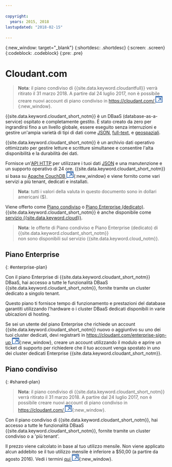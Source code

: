 ```yaml
---

copyright:
  years: 2015, 2018
lastupdated: "2018-02-15"

---
```


{:new_window: target="_blank"}
{:shortdesc: .shortdesc}
{:screen: .screen}
{:codeblock: .codeblock}
{:pre: .pre}

<!-- Acrolinx: 2017-03-16 -->

# Cloudant.com

> **Nota**: il piano condiviso di {{site.data.keyword.cloudantfull}} verrà ritirato il 31 marzo 2018. 
A partire dal 24 luglio 2017, non è possibile creare nuovi account di piano condiviso in [https://cloudant.com/ ![Icona link esterno](../images/launch-glyph.svg "Icona link esterno")](https://cloudant.com/){:new_window}. 

{{site.data.keyword.cloudant_short_notm}} è un DBaaS (database-as-a-service) ospitato e completamente gestito.
È stato creato da zero per ingrandirsi fino a un livello globale, essere eseguito senza interruzioni e gestire un'ampia varietà di tipi di dati
come [JSON](../basics/index.html#json),
[full-text](../api/cloudant_query.html#creating-an-index),
e [geospaziali](../api/cloudant-geo.html).

{{site.data.keyword.cloudant_short_notm}} è un archivio dati operativo ottimizzato per gestire letture
e scritture simultanee e consentire l'alta disponibilità e la durabilità dei dati.

Fornisce un'[API HTTP](../basics/index.html#http-api) per utilizzare i tuoi dati [JSON](../basics/index.html#json)
e una manutenzione e un supporto operativo di 24 ore. 
{{site.data.keyword.cloudant_short_notm}} si basa su
[Apache CouchDB ![Icona link esterno](../images/launch-glyph.svg "Icona link esterno")](http://couchdb.apache.org/){:new_window}
e viene fornito come vari servizi a più tenant, dedicati e installati.

> **Nota**: tutti i valori della valuta in questo documento sono in dollari americani ($).

Viene offerto come [Piano condiviso](#shared-plan) o
[Piano Enterprise (dedicato)](#enterprise-plan). {{site.data.keyword.cloudant_short_notm}}
è anche disponibile come  [servizio {{site.data.keyword.cloud}}](https://www.ibm.com/cloud/).

> **Nota**: le offerte di Piano condiviso e Piano Enterprise (dedicato) di {{site.data.keyword.cloudant_short_notm}}  
non sono disponibili sul servizio {{site.data.keyword.cloud_notm}}.

## Piano Enterprise
{: #enterprise-plan}

Con il piano Enterprise di {{site.data.keyword.cloudant_short_notm}} DBaaS, hai accesso a tutte le funzionalità
DBaaS {{site.data.keyword.cloudant_short_notm}}, fornite tramite un cluster dedicato a
singolo tenant.

Questo piano ti fornisce tempo di funzionamento e prestazioni del database garantiti
utilizzando l'hardware o i cluster DBaaS dedicati disponibili in varie ubicazioni di hosting.

Se sei un utente del piano Enterprise che richiede un account {{site.data.keyword.cloudant_short_notm}}
nuovo o aggiuntivo su uno dei tuoi cluster dedicati, devi registrarti in [https://cloudant.com/enterprise-sign-up ![Icona link esterno](../images/launch-glyph.svg "Icona link esterno")](https://cloudant.com/enterprise-sign-up){:new_window},
creare un account utilizzando il modulo e aprire un ticket di supporto per richiedere che il tuo account venga spostato in uno
dei cluster dedicati Enterprise {{site.data.keyword.cloudant_short_notm}}. 

## Piano condiviso
{: #shared-plan}

> **Nota**: il piano condiviso di {{site.data.keyword.cloudant_short_notm}} verrà ritirato il 31 marzo 2018. 
A partire dal 24 luglio 2017, non è possibile creare nuovi account di piano condiviso in
[https://cloudant.com/ ![Icona link esterno](../images/launch-glyph.svg "Icona link esterno")](https://cloudant.com/){:new_window}. 

Con il piano condiviso di {{site.data.keyword.cloudant_short_notm}}, hai accesso a tutte le funzionalità
DBaaS {{site.data.keyword.cloudant_short_notm}}, fornite tramite un cluster condiviso o a 'più tenant'.

Il prezzo viene calcolato
in base al tuo utilizzo mensile. Non viene applicato alcun addebito se il tuo utilizzo mensile è inferiore a
$50,00 (a partire da agosto 2016). Vedi i termini [qui ![Icona link esterno](../images/launch-glyph.svg "Icona link esterno")](https://cloudant.com/assets/terms.pdf){:new_window}. 
   
      
         
